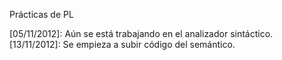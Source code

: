Prácticas de PL

[05/11/2012]: Aún se está trabajando en el analizador sintáctico.
[13/11/2012]: Se empieza a subir código del semántico. 
